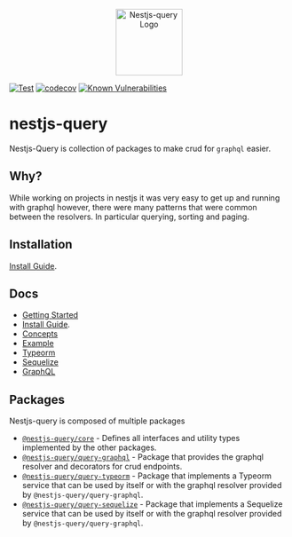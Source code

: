 <p align="center">
  <a href="https://tripss.github.io/nestjs-query" target="blank"><img src="https://tripss.github.io/nestjs-query/img/logo.svg" width="120" alt="Nestjs-query Logo" /></a>
</p>

[![Test](https://github.com/tripss/nestjs-query/workflows/Test/badge.svg?branch=master)](https://github.com/tripss/nestjs-query/actions?query=workflow%3ATest+and+branch%3Amaster+)
[![codecov](https://codecov.io/gh/TriPSs/nestjs-query/branch/master/graph/badge.svg?token=29EX71ID2P)](https://codecov.io/gh/TriPSs/nestjs-query)
[![Known Vulnerabilities](https://snyk.io/test/github/tripss/nestjs-query/badge.svg?targetFile=package.json)](https://snyk.io/test/github/tripss/nestjs-query?targetFile=package.json)

# nestjs-query

Nestjs-Query is collection of packages to make crud for `graphql` easier.

## Why?

While working on projects in nestjs it was very easy to get up and running with graphql however, there were many patterns that were common between the resolvers. In particular querying, sorting and paging.  

## Installation

[Install Guide](https://tripss.github.io/nestjs-query/docs/introduction/install).

## Docs

* [Getting Started](https://tripss.github.io/nestjs-query/docs/introduction/getting-started)
* [Install Guide](https://tripss.github.io/nestjs-query/docs/introduction/install).
* [Concepts](https://tripss.github.io/nestjs-query/docs/introduction/concepts)
* [Example](https://tripss.github.io/nestjs-query/docs/introduction/example)
* [Typeorm](https://tripss.github.io/nestjs-query/docs/persistence/typeorm/getting-started)
* [Sequelize](https://tripss.github.io/nestjs-query/docs/persistence/sequelize/getting-started)
* [GraphQL](https://tripss.github.io/nestjs-query/docs/graphql/resolvers)

## Packages

Nestjs-query is composed of multiple packages

* [`@nestjs-query/core`](https://github.com/tripss/nestjs-query/tree/master/packages/core) - Defines all interfaces and utility types implemented by the other packages.
* [`@nestjs-query/query-graphql`](https://github.com/tripss/nestjs-query/tree/master/packages/query-graphql) - Package that provides the graphql resolver and decorators for crud endpoints.
* [`@nestjs-query/query-typeorm`](https://github.com/tripss/nestjs-query/tree/master/packages/query-typeorm) - Package that implements a Typeorm service that can be used by itself or with the graphql resolver provided by `@nestjs-query/query-graphql`.
* [`@nestjs-query/query-sequelize`](https://github.com/tripss/nestjs-query/tree/master/packages/query-sequelize) - Package that implements a Sequelize service that can be used by itself or with the graphql resolver provided by `@nestjs-query/query-graphql`.


